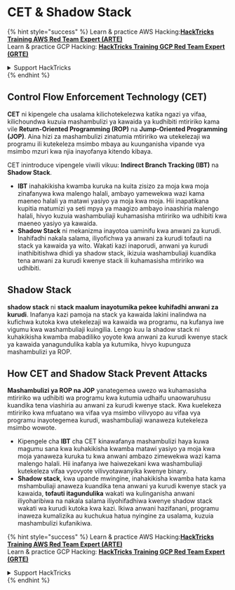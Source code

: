 # CET & Shadow Stack

{% hint style="success" %}
Learn & practice AWS Hacking:<img src="/.gitbook/assets/arte.png" alt="" data-size="line">[**HackTricks Training AWS Red Team Expert (ARTE)**](https://training.hacktricks.xyz/courses/arte)<img src="/.gitbook/assets/arte.png" alt="" data-size="line">\
Learn & practice GCP Hacking: <img src="/.gitbook/assets/grte.png" alt="" data-size="line">[**HackTricks Training GCP Red Team Expert (GRTE)**<img src="/.gitbook/assets/grte.png" alt="" data-size="line">](https://training.hacktricks.xyz/courses/grte)

<details>

<summary>Support HackTricks</summary>

* Check the [**subscription plans**](https://github.com/sponsors/carlospolop)!
* **Join the** 💬 [**Discord group**](https://discord.gg/hRep4RUj7f) or the [**telegram group**](https://t.me/peass) or **follow** us on **Twitter** 🐦 [**@hacktricks\_live**](https://twitter.com/hacktricks\_live)**.**
* **Share hacking tricks by submitting PRs to the** [**HackTricks**](https://github.com/carlospolop/hacktricks) and [**HackTricks Cloud**](https://github.com/carlospolop/hacktricks-cloud) github repos.

</details>
{% endhint %}

## Control Flow Enforcement Technology (CET)

**CET** ni kipengele cha usalama kilichotekelezwa katika ngazi ya vifaa, kilichoundwa kuzuia mashambulizi ya kawaida ya kudhibiti mtiririko kama vile **Return-Oriented Programming (ROP)** na **Jump-Oriented Programming (JOP)**. Aina hizi za mashambulizi zinatumia mtiririko wa utekelezaji wa programu ili kutekeleza msimbo mbaya au kuunganisha vipande vya msimbo mzuri kwa njia inayofanya kitendo kibaya.

CET inintroduce vipengele viwili vikuu: **Indirect Branch Tracking (IBT)** na **Shadow Stack**.

* **IBT** inahakikisha kwamba kuruka na kuita zisizo za moja kwa moja zinafanywa kwa malengo halali, ambayo yamewekwa wazi kama maeneo halali ya matawi yasiyo ya moja kwa moja. Hii inapatikana kupitia matumizi ya seti mpya ya maagizo ambayo inaashiria malengo halali, hivyo kuzuia washambuliaji kuhamasisha mtiririko wa udhibiti kwa maeneo yasiyo ya kawaida.
* **Shadow Stack** ni mekanizma inayotoa uaminifu kwa anwani za kurudi. Inahifadhi nakala salama, iliyofichwa ya anwani za kurudi tofauti na stack ya kawaida ya wito. Wakati kazi inaporudi, anwani ya kurudi inathibitishwa dhidi ya shadow stack, ikizuia washambuliaji kuandika tena anwani za kurudi kwenye stack ili kuhamasisha mtiririko wa udhibiti.

## Shadow Stack

**shadow stack** ni **stack maalum inayotumika pekee kuhifadhi anwani za kurudi**. Inafanya kazi pamoja na stack ya kawaida lakini inalindwa na kufichwa kutoka kwa utekelezaji wa kawaida wa programu, na kufanya iwe vigumu kwa washambuliaji kuingilia. Lengo kuu la shadow stack ni kuhakikisha kwamba mabadiliko yoyote kwa anwani za kurudi kwenye stack ya kawaida yanagundulika kabla ya kutumika, hivyo kupunguza mashambulizi ya ROP.

## How CET and Shadow Stack Prevent Attacks

**Mashambulizi ya ROP na JOP** yanategemea uwezo wa kuhamasisha mtiririko wa udhibiti wa programu kwa kutumia udhaifu unaowaruhusu kuandika tena viashiria au anwani za kurudi kwenye stack. Kwa kuelekeza mtiririko kwa mfuatano wa vifaa vya msimbo vilivyopo au vifaa vya programu inayotegemea kurudi, washambuliaji wanaweza kutekeleza msimbo wowote.

* Kipengele cha **IBT** cha CET kinawafanya mashambulizi haya kuwa magumu sana kwa kuhakikisha kwamba matawi yasiyo ya moja kwa moja yanaweza kuruka tu kwa anwani ambazo zimewekwa wazi kama malengo halali. Hii inafanya iwe haiwezekani kwa washambuliaji kutekeleza vifaa vyovyote vilivyotawanyika kwenye binary.
* **Shadow stack**, kwa upande mwingine, inahakikisha kwamba hata kama mshambuliaji anaweza kuandika tena anwani ya kurudi kwenye stack ya kawaida, **tofauti itagundulika** wakati wa kulinganisha anwani iliyoharibiwa na nakala salama iliyohifadhiwa kwenye shadow stack wakati wa kurudi kutoka kwa kazi. Ikiwa anwani hazifanani, programu inaweza kumalizika au kuchukua hatua nyingine za usalama, kuzuia mashambulizi kufanikiwa.

{% hint style="success" %}
Learn & practice AWS Hacking:<img src="/.gitbook/assets/arte.png" alt="" data-size="line">[**HackTricks Training AWS Red Team Expert (ARTE)**](https://training.hacktricks.xyz/courses/arte)<img src="/.gitbook/assets/arte.png" alt="" data-size="line">\
Learn & practice GCP Hacking: <img src="/.gitbook/assets/grte.png" alt="" data-size="line">[**HackTricks Training GCP Red Team Expert (GRTE)**<img src="/.gitbook/assets/grte.png" alt="" data-size="line">](https://training.hacktricks.xyz/courses/grte)

<details>

<summary>Support HackTricks</summary>

* Check the [**subscription plans**](https://github.com/sponsors/carlospolop)!
* **Join the** 💬 [**Discord group**](https://discord.gg/hRep4RUj7f) or the [**telegram group**](https://t.me/peass) or **follow** us on **Twitter** 🐦 [**@hacktricks\_live**](https://twitter.com/hacktricks\_live)**.**
* **Share hacking tricks by submitting PRs to the** [**HackTricks**](https://github.com/carlospolop/hacktricks) and [**HackTricks Cloud**](https://github.com/carlospolop/hacktricks-cloud) github repos.

</details>
{% endhint %}
